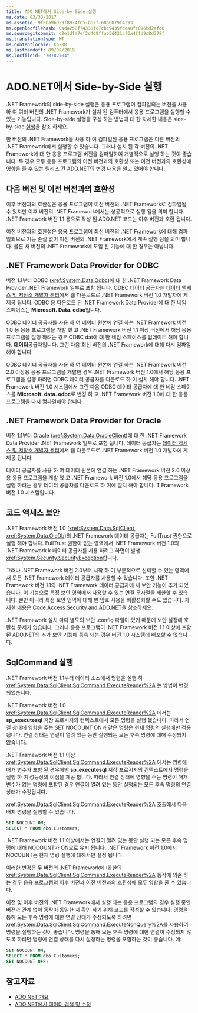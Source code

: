 ```yaml
---
title: ADO.NET에서 Side-by-Side 실행
ms.date: 03/30/2017
ms.assetid: 9f9ba96d-9f89-4f65-bb2f-6860879f4393
ms.openlocfilehash: 0ada258f74338fc7cbc9435fdea8fc896bd2efd6
ms.sourcegitcommit: d2e1dfa7ef2d4e9ffae3d431cf6a4ffd9c8d378f
ms.translationtype: MT
ms.contentlocale: ko-KR
ms.lasthandoff: 09/07/2019
ms.locfileid: "70782704"
---
```

# <a name="side-by-side-execution-in-adonet"></a>ADO.NET에서 Side-by-Side 실행
.NET Framework의 side-by-side 실행은 응용 프로그램이 컴파일되는 버전을 사용 하 여 여러 버전의 .NET Framework가 설치 된 컴퓨터에서 응용 프로그램을 실행할 수 있는 기능입니다. Side-by-side 실행을 구성 하는 방법에 대 한 자세한 내용은 side-by-side [실행](../../deployment/side-by-side-execution.md)을 참조 하세요.  
  
 한 버전의 .NET Framework을 사용 하 여 컴파일된 응용 프로그램은 다른 버전의 .NET Framework에서 실행할 수 있습니다. 그러나 설치 된 각 버전의 .NET Framework에 대 한 응용 프로그램 버전을 컴파일하여 개별적으로 실행 하는 것이 좋습니다. 두 경우 모두 응용 프로그램의 이전 버전과의 호환성 또는 이전 버전과의 호환성에 영향을 줄 수 있는 릴리스 간 ADO.NET의 변경 내용을 알고 있어야 합니다.  
  
## <a name="forward-compatibility-and-backward-compatibility"></a>다음 버전 및 이전 버전과의 호환성  
 이후 버전과의 호환성은 응용 프로그램이 이전 버전의 .NET Framework로 컴파일될 수 있지만 이후 버전의 .NET Framework에서는 성공적으로 실행 됨을 의미 합니다. .NET Framework 버전 1.1 용으로 작성 된 ADO.NET 코드는 이후 버전과 호환 됩니다.  
  
 이전 버전과의 호환성은 응용 프로그램이 최신 버전의 .NET Framework에 대해 컴파일되므로 기능 손실 없이 이전 버전의 .NET Framework에서 계속 실행 됨을 의미 합니다. 물론 새 버전의 .NET Framework에 도입 된 기능에 대 한 경우는 아닙니다.  
  
## <a name="the-net-framework-data-provider-for-odbc"></a>.NET Framework Data Provider for ODBC  
 버전 1.1부터 ODBC (<xref:System.Data.Odbc>)에 대 한 .NET Framework Data Provider .NET Framework 일부로 포함 됩니다. ODBC 데이터 공급자는 [데이터 액세스 및 저장소 개발자 센터](https://go.microsoft.com/fwlink/?linkid=4173)에서 웹 다운로드로 .NET Framework 버전 1.0 개발자에 게 제공 됩니다. ODBC 용 다운로드 된 .NET Framework Data Provider에 대 한 네임 스페이스는 **Microsoft. Data. odbc**입니다.  
  
 ODBC 데이터 공급자를 사용 하 여 데이터 원본에 연결 하는 .NET Framework 버전 1.0 용 응용 프로그램을 개발 했 고 .NET Framework 버전 1.1 이상 버전에서 해당 응용 프로그램을 실행 하려는 경우 ODBC dat에 대 한 네임 스페이스를 업데이트 해야 합니다. **데이터**공급자입니다. 그런 다음 최신 버전의 .NET Framework에 대해 다시 컴파일해야 합니다.  
  
 ODBC 데이터 공급자를 사용 하 여 데이터 원본에 연결 하는 .NET Framework 버전 2.0 이상용 응용 프로그램을 개발한 경우 .NET Framework 버전 1.0에서 해당 응용 프로그램을 실행 하려면 ODBC 데이터 공급자를 다운로드 하 여 설치 해야 합니다. .NET Framework 버전 1.0 시스템에서 그런 다음 ODBC 데이터 공급자에 대 한 네임 스페이스를 **Microsoft. data. odbc**로 변경 하 고 .NET Framework 버전 1.0에 대 한 응용 프로그램을 다시 컴파일해야 합니다.  
  
## <a name="the-net-framework-data-provider-for-oracle"></a>.NET Framework Data Provider for Oracle  
 버전 1.1부터 Oracle (<xref:System.Data.OracleClient>)에 대 한 .NET Framework Data Provider .NET Framework 일부로 포함 됩니다. 데이터 공급자는 [데이터 액세스 및 저장소 개발자 센터](https://go.microsoft.com/fwlink/?linkid=4173)에서 웹 다운로드로 .NET Framework 버전 1.0 개발자에 게 제공 됩니다.  
  
 데이터 공급자를 사용 하 여 데이터 원본에 연결 하는 .NET Framework 버전 2.0 이상용 응용 프로그램을 개발 했 고 .NET Framework 버전 1.0에서 해당 응용 프로그램을 실행 하려는 경우 데이터 공급자를 다운로드 하 여에 설치 해야 합니다. T Framework 버전 1.0 시스템입니다.  
  
## <a name="code-access-security"></a>코드 액세스 보안  
 .NET Framework 버전 1.0 (<xref:System.Data.SqlClient>, <xref:System.Data.OleDb>)의 .NET Framework 데이터 공급자는 FullTrust 권한으로 실행 해야 합니다. FullTrust 권한이 없는 영역에서 .NET Framework 버전 1.0의 .NET Framework k 데이터 공급자를 사용 하려고 하면이 발생 <xref:System.Security.SecurityException>합니다.  
  
 그러나 .NET Framework 버전 2.0부터 시작 하 여 부분적으로 신뢰할 수 있는 영역에서 모든 .NET Framework 데이터 공급자를 사용할 수 있습니다. 또한 .NET Framework 버전 1.1의 .NET Framework 데이터 공급자에 새 보안 기능이 추가 되었습니다. 이 기능으로 특정 보안 영역에서 사용할 수 있는 연결 문자열을 제한할 수 있습니다. 뿐만 아니라 특정 보안 영역에 대해 빈 암호 사용을 비활성화할 수도 있습니다. 자세한 내용은 [Code Access Security and ADO.NET](code-access-security.md)을 참조하세요.  
  
 .NET Framework 설치 마다 별도의 보안 .config 파일이 있기 때문에 보안 설정에 호환성 문제가 없습니다. 그러나 응용 프로그램이 .NET Framework 버전 1.1 이상에 포함 된 ADO.NET의 추가 보안 기능에 종속 되는 경우 버전 1.0 시스템에 배포할 수 없습니다.  
  
## <a name="sqlcommand-execution"></a>SqlCommand 실행  
 .NET Framework 버전 1.1부터 데이터 소스에서 명령을 실행 하 <xref:System.Data.SqlClient.SqlCommand.ExecuteReader%2A> 는 방법이 변경 되었습니다.  
  
 .NET Framework 버전 1.0 <xref:System.Data.SqlClient.SqlCommand.ExecuteReader%2A> 에서는 **sp_executesql** 저장 프로시저의 컨텍스트에서 모든 명령을 실행 했습니다. 따라서 연결 상태에 영향을 주는 SET NOCOUNT ON과 같은 명령은 현재 명령의 실행에만 적용됩니다. 연결 상태는 연결이 열려 있는 동안 실행되는 모든 후속 명령에 대해 수정되지 않습니다.  
  
 .NET Framework 버전 1.1 이상 <xref:System.Data.SqlClient.SqlCommand.ExecuteReader%2A> 에서는 명령에 매개 변수가 포함 된 경우에만 **sp_executesql** 저장 프로시저의 컨텍스트에서 명령을 실행 하 여 성능상의 이점을 제공 합니다. 따라서 연결 상태에 영향을 주는 명령이 매개 변수가 없는 명령에 포함된 경우 연결이 열려 있는 동안 실행되는 모든 후속 명령의 연결 상태가 수정됩니다.  
  
 <xref:System.Data.SqlClient.SqlCommand.ExecuteReader%2A> 호출에서 다음 배치 명령을 실행할 수 있습니다.  
  
```sql
SET NOCOUNT ON;  
SELECT * FROM dbo.Customers;  
```  
  
 .NET Framework 버전 1.1 이상에서는 연결이 열려 있는 동안 실행 되는 모든 후속 명령에 대해 NOCOUNT가 ON으로 유지 됩니다. .NET Framework 버전 1.0에서 NOCOUNT는 현재 명령 실행에 대해서만 설정 됩니다.  
  
 이러한 변경은 두 버전의 .NET Framework에 대 한의 <xref:System.Data.SqlClient.SqlCommand.ExecuteReader%2A> 동작에 의존 하는 경우 응용 프로그램의 이후 버전과 이전 버전과의 호환성에 모두 영향을 줄 수 있습니다.  
  
 이전 및 이후 버전의 .NET Framework에서 실행 되는 응용 프로그램의 경우 실행 중인 버전과 관계 없이 동작이 동일한 지 확인 하기 위해 코드를 작성할 수 있습니다. 명령을 통해 모든 후속 명령에 대한 연결 상태가 수정되도록 하려면 <xref:System.Data.SqlClient.SqlCommand.ExecuteNonQuery%2A>를 사용하여 명령을 실행하는 것이 좋습니다. 명령을 통해 모든 후속 명령에 대한 연결이 수정되지 않도록 하려면 명령에 연결 상태를 다시 설정하는 명령을 포함하는 것이 좋습니다. 예:  
  
```sql
SET NOCOUNT ON;  
SELECT * FROM dbo.Customers;  
SET NOCOUNT OFF;  
```  
  
## <a name="see-also"></a>참고자료

- [ADO.NET 개요](ado-net-overview.md)
- [ADO.NET에서 데이터 검색 및 수정](retrieving-and-modifying-data.md)
